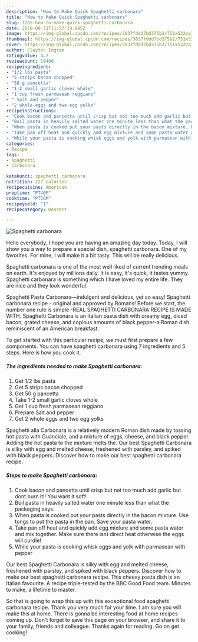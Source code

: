 ```yaml
---
description: "How to Make Quick Spaghetti carbonara"
title: "How to Make Quick Spaghetti carbonara"
slug: 1205-how-to-make-quick-spaghetti-carbonara
date: 2020-08-31T11:57:19.045Z
image: https://img-global.cpcdn.com/recipes/3837fddd7bd375b2/751x532cq70/spaghetti-carbonara-recipe-main-photo.jpg
thumbnail: https://img-global.cpcdn.com/recipes/3837fddd7bd375b2/751x532cq70/spaghetti-carbonara-recipe-main-photo.jpg
cover: https://img-global.cpcdn.com/recipes/3837fddd7bd375b2/751x532cq70/spaghetti-carbonara-recipe-main-photo.jpg
author: Clayton Ingram
ratingvalue: 4.7
reviewcount: 19400
recipeingredient:
- "1/2 lbs pasta"
- "5 strips bacon chopped"
- "50 g pancetta"
- "1-2 small garlic cloves whole"
- "1 cup fresh parmasean reggiano"
- " Salt and pepper"
- "2 whole eggs and two egg yolks"
recipeinstructions:
- "Cook bacon and pancetta until crisp but not too much add garlic but dont burn it!! You want it soft!"
- "Boil pasta in heavily salted water one minute less than what the packaging says."
- "When pasta is cooked put your pasts directly in the bacon mixture. Use tongs to put the pasta in the pan. Save your pasta water."
- "Take pan off heat and quickly add egg mixture and some pasta water and mix together. Make sure there isnt direct heat otherwise the eggs will curdle!"
- "While your pasta is cooking whisk eggs and yolk with parmasean with pepper"
categories:
- Recipe
tags:
- spaghetti
- carbonara

katakunci: spaghetti carbonara 
nutrition: 227 calories
recipecuisine: American
preptime: "PT40M"
cooktime: "PT56M"
recipeyield: "1"
recipecategory: Dessert

---
```



![Spaghetti carbonara](https://img-global.cpcdn.com/recipes/3837fddd7bd375b2/751x532cq70/spaghetti-carbonara-recipe-main-photo.jpg)

Hello everybody, I hope you are having an amazing day today. Today, I will show you a way to prepare a special dish, spaghetti carbonara. One of my favorites. For mine, I will make it a bit tasty. This will be really delicious.

Spaghetti carbonara is one of the most well liked of current trending meals on earth. It's enjoyed by millions daily. It is easy, it's quick, it tastes yummy. Spaghetti carbonara is something which I have loved my entire life. They are nice and they look wonderful.

Spaghetti Pasta Carbonara—indulgent and delicious, yet so easy! Spaghetti carbonara recipe - original and approved by Romans! Before we start, the number one rule is simple -REAL SPAGHETTI CARBONARA RECIPE IS MADE WITH. Spaghetti Carbonara is an Italian pasta dish with creamy egg, diced bacon, grated cheese, and copious amounts of black pepper-a Roman dish reminiscent of an American breakfast.


To get started with this particular recipe, we must first prepare a few components. You can have spaghetti carbonara using 7 ingredients and 5 steps. Here is how you cook it.

<!--inarticleads1-->

##### The ingredients needed to make Spaghetti carbonara:

1. Get 1/2 lbs pasta
1. Get 5 strips bacon chopped
1. Get 50 g pancetta
1. Take 1-2 small garlic cloves whole
1. Get 1 cup fresh parmasean reggiano
1. Prepare  Salt and pepper
1. Get 2 whole eggs and two egg yolks


Spaghetti alla Carbonara is a relatively modern Roman dish made by tossing hot pasta with Guanciale, and a mixture of eggs, cheese, and black pepper. Adding the hot pasta to the mixture melts the. Our best Spaghetti Carbonara is silky with egg and melted cheese, freshened with parsley, and spiked with black peppers. Discover how to make our best spaghetti carbonara recipe. 

<!--inarticleads2-->

##### Steps to make Spaghetti carbonara:

1. Cook bacon and pancetta until crisp but not too much add garlic but dont burn it!! You want it soft!
1. Boil pasta in heavily salted water one minute less than what the packaging says.
1. When pasta is cooked put your pasts directly in the bacon mixture. Use tongs to put the pasta in the pan. Save your pasta water.
1. Take pan off heat and quickly add egg mixture and some pasta water and mix together. Make sure there isnt direct heat otherwise the eggs will curdle!
1. While your pasta is cooking whisk eggs and yolk with parmasean with pepper


Our best Spaghetti Carbonara is silky with egg and melted cheese, freshened with parsley, and spiked with black peppers. Discover how to make our best spaghetti carbonara recipe. This cheesy pasta dish is an Italian favourite. A recipe triple-tested by the BBC Good Food team. Minutes to make, a lifetime to master. 

So that is going to wrap this up with this exceptional food spaghetti carbonara recipe. Thank you very much for your time. I am sure you will make this at home. There is gonna be interesting food at home recipes coming up. Don't forget to save this page on your browser, and share it to your family, friends and colleague. Thanks again for reading. Go on get cooking!
